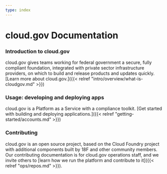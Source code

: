 ```yaml
---
type: index
---
```


# cloud.gov Documentation

### Introduction to cloud.gov

cloud.gov gives teams working for federal government a secure, fully compliant foundation, integrated with private sector infrastructure providers, on which to build and release products and updates quickly. [Learn more about cloud.gov.]({{< relref "intro/overview/what-is-cloudgov.md" >}})

### Usage: developing and deploying apps

cloud.gov is a Platform as a Service with a compliance toolkit. [Get started with building and deploying applications.]({{< relref "getting-started/accounts.md" >}})

### Contributing

cloud.gov is an open source project, based on the Cloud Foundry project with additional components built by 18F and other community members. Our contributing documentation is for cloud.gov operations staff, and we invite others to [learn how we run the platform and contribute to it]({{< relref "ops/repos.md" >}}).